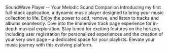 SoundWave Player -- Your Melodic Sound Companion
Introducing my first full-stack application, a dynamic music player designed to bring your music collection to life.
Enjoy the power to add, remove, and listen to tracks and albums seamlessly.
Dive into the immersive track page experience for in-depth musical exploration.
Stay tuned for exciting features on the horizon, including user registration for personalized experiences and the creation of your very own page – a dedicated space for your playlists.
Elevate your music journey with this evolving platform.
